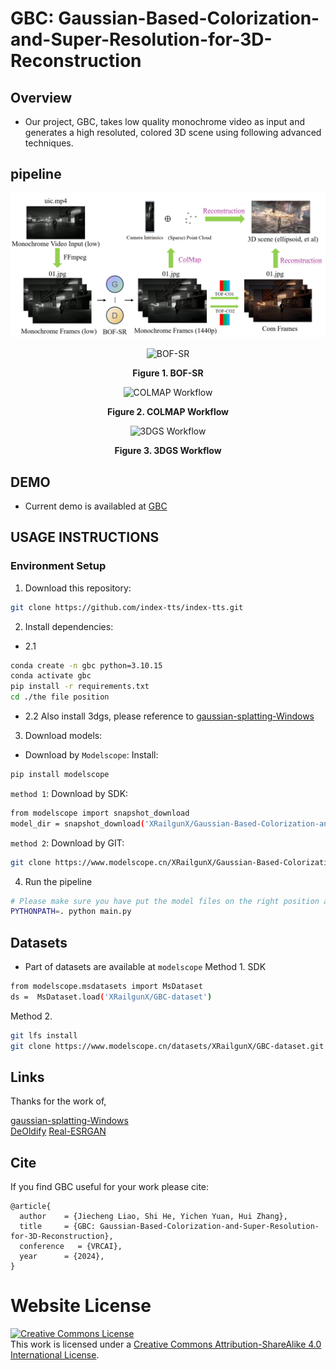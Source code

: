 # GBC: Gaussian-Based-Colorization-and-Super-Resolution-for-3D-Reconstruction
## Overview  
- Our project, GBC, takes low quality monochrome video as input and generates a high resoluted, colored 3D scene using following advanced techniques.  
## pipeline  
![main figure](main_web.jpg)

<!--## BOF-SR
![image](https://github.com/user-attachments/assets/72d75a2f-0fa1-431f-a1d2-5e24b9ed7564)

## COLMAP WORKFLOW
![image](https://github.com/user-attachments/assets/ef0ff679-0f83-4d61-808f-a36aba031d08)

## 3dgs WORKFLOW
![image](https://github.com/user-attachments/assets/a1b9ef1e-7281-42f6-9b74-4bceb5ea6174)-->


<p align="center">
  <img src="https://github.com/user-attachments/assets/72d75a2f-0fa1-431f-a1d2-5e24b9ed7564" alt="BOF-SR" width="50%" />
  
  <p align="center"><strong>Figure 1. BOF-SR</strong></p>

</p>
<p align="center">
  <img src="https://github.com/user-attachments/assets/ef0ff679-0f83-4d61-808f-a36aba031d08" alt="COLMAP Workflow" width="50%" />

  <p align="center"><strong>Figure 2. COLMAP Workflow</strong></p>
</p>
<p align="center">
  <img src="https://github.com/user-attachments/assets/a1b9ef1e-7281-42f6-9b74-4bceb5ea6174" alt="3DGS Workflow" width="50%" />

  <p align="center"><strong>Figure 3. 3DGS Workflow</strong></p>
</p>



<!--## Algorithm
![image](https://github.com/user-attachments/assets/77025262-a5e4-41d6-9166-d2f910baef88)-->



## DEMO
- Current demo is availabled at [GBC](http://elucidator.cn/gbc-demo/)  

## USAGE INSTRUCTIONS  
### Environment Setup
1. Download this repository:
```bash
git clone https://github.com/index-tts/index-tts.git
```
2. Install dependencies:
- 2.1
```bash
conda create -n gbc python=3.10.15
conda activate gbc
pip install -r requirements.txt
cd ./the file position
```
- 2.2
  Also install 3dgs, please reference to [gaussian-splatting-Windows](https://github.com/jonstephens85/gaussian-splatting-Windows)
  
3. Download models:
- Download by `Modelscope`:
Install:
```bash
pip install modelscope
```
`method 1`: Download by SDK:
```bash
from modelscope import snapshot_download
model_dir = snapshot_download('XRailgunX/Gaussian-Based-Colorization-and-Super-Resolution-for-3D-Reconstruction')
```
`method 2`: Download by GIT:
```bash
git clone https://www.modelscope.cn/XRailgunX/Gaussian-Based-Colorization-and-Super-Resolution-for-3D-Reconstruction.git
```
4. Run the pipeline
```bash
# Please make sure you have put the model files on the right position and set the correct parameters'
PYTHONPATH=. python main.py
```

<!--Install all requirements of Gaussian-Splatting-Windows, DeOldify, Real-ESRGAN in the same environment.
Download all weight files in of Gaussian-Splatting-Windows, DeOldify, Real-ESRGAN.
You can use 480p.py to convert video to monochrome, low resolution video.
Run main.py to start whole process.-->

## Datasets
- Part of datasets are available at `modelscope`
Method 1. SDK
```bash
from modelscope.msdatasets import MsDataset
ds =  MsDataset.load('XRailgunX/GBC-dataset')
```

Method 2. 
```bash
git lfs install
git clone https://www.modelscope.cn/datasets/XRailgunX/GBC-dataset.git
```

## Links  
Thanks for the work of,

[gaussian-splatting-Windows](https://github.com/jonstephens85/gaussian-splatting-Windows)  
[DeOldify](https://github.com/jantic/DeOldify)
[Real-ESRGAN](https://github.com/xinntao/Real-ESRGAN)

## Cite
If you find GBC useful for your work please cite:
```
@article{
  author    = {Jiecheng Liao, Shi He, Yichen Yuan, Hui Zhang},
  title     = {GBC: Gaussian-Based-Colorization-and-Super-Resolution-for-3D-Reconstruction},
  conference   = {VRCAI},
  year      = {2024},
}
```

# Website License
<a rel="license" href="http://creativecommons.org/licenses/by-sa/4.0/"><img alt="Creative Commons License" style="border-width:0" src="https://i.creativecommons.org/l/by-sa/4.0/88x31.png" /></a><br />This work is licensed under a <a rel="license" href="http://creativecommons.org/licenses/by-sa/4.0/">Creative Commons Attribution-ShareAlike 4.0 International License</a>.
